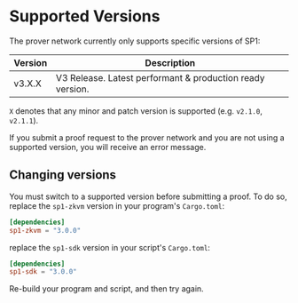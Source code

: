 # Supported Versions

The prover network currently only supports specific versions of SP1:

| Version | Description                                                                                                                                              |
| ------- | -------------------------------------------------------------------------------------------------------------------------------------------------------- |
| v3.X.X  | V3 Release. Latest performant & production ready version.                                                                                                |

`X` denotes that any minor and patch version is supported (e.g. `v2.1.0`, `v2.1.1`).

If you submit a proof request to the prover network and you are not using a supported version, you will receive an error message.

## Changing versions

You must switch to a supported version before submitting a proof. To do so, replace the `sp1-zkvm` version in your program's `Cargo.toml`:

```toml
[dependencies]
sp1-zkvm = "3.0.0"
```

replace the `sp1-sdk` version in your script's `Cargo.toml`:

```toml
[dependencies]
sp1-sdk = "3.0.0"
```

Re-build your program and script, and then try again.
